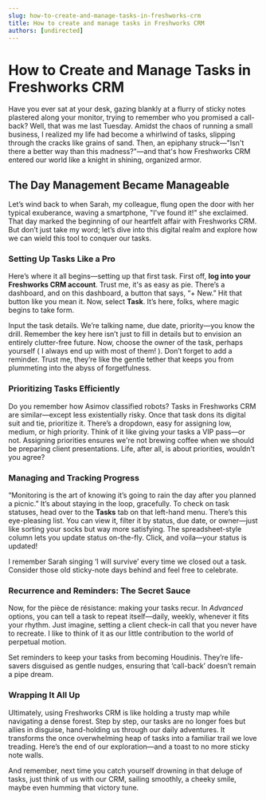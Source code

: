 ```yaml
---
slug: how-to-create-and-manage-tasks-in-freshworks-crm
title: How to create and manage tasks in Freshworks CRM
authors: [undirected]
---
```


# How to Create and Manage Tasks in Freshworks CRM

Have you ever sat at your desk, gazing blankly at a flurry of sticky notes plastered along your monitor, trying to remember who you promised a call-back? Well, that was me last Tuesday. Amidst the chaos of running a small business, I realized my life had become a whirlwind of tasks, slipping through the cracks like grains of sand. Then, an epiphany struck—"Isn't there a better way than this madness?"—and that's how Freshworks CRM entered our world like a knight in shining, organized armor.

## The Day Management Became Manageable

Let’s wind back to when Sarah, my colleague, flung open the door with her typical exuberance, waving a smartphone, "I've found it!" she exclaimed. That day marked the beginning of our heartfelt affair with Freshworks CRM. But don’t just take my word; let’s dive into this digital realm and explore how we can wield this tool to conquer our tasks.

### Setting Up Tasks Like a Pro

Here’s where it all begins—setting up that first task. First off, **log into your Freshworks CRM account**. Trust me, it's as easy as pie. There’s a dashboard, and on this dashboard, a button that says, “+ New.” Hit that button like you mean it. Now, select **Task**. It’s here, folks, where magic begins to take form.

Input the task details. We’re talking name, due date, priority—you know the drill. Remember the key here isn’t just to fill in details but to envision an entirely clutter-free future. Now, choose the owner of the task, perhaps yourself ( I always end up with most of them! ). Don’t forget to add a reminder. Trust me, they’re like the gentle tether that keeps you from plummeting into the abyss of forgetfulness.

### Prioritizing Tasks Efficiently

Do you remember how Asimov classified robots? Tasks in Freshworks CRM are similar—except less existentially risky. Once that task dons its digital suit and tie, prioritize it. There’s a dropdown, easy for assigning low, medium, or high priority. Think of it like giving your tasks a VIP pass—or not. Assigning priorities ensures we're not brewing coffee when we should be preparing client presentations. Life, after all, is about priorities, wouldn't you agree?

### Managing and Tracking Progress

“Monitoring is the art of knowing it’s going to rain the day after you planned a picnic.” It’s about staying in the loop, gracefully. To check on task statuses, head over to the **Tasks** tab on that left-hand menu. There’s this eye-pleasing list. You can view it, filter it by status, due date, or owner—just like sorting your socks but way more satisfying. The spreadsheet-style column lets you update status on-the-fly. Click, and voila—your status is updated!

I remember Sarah singing ‘I will survive’ every time we closed out a task. Consider those old sticky-note days behind and feel free to celebrate.

### Recurrence and Reminders: The Secret Sauce

Now, for the pièce de résistance: making your tasks recur. In *Advanced* options, you can tell a task to repeat itself—daily, weekly, whenever it fits your rhythm. Just imagine, setting a client check-in call that you never have to recreate. I like to think of it as our little contribution to the world of perpetual motion.

Set reminders to keep your tasks from becoming Houdinis. They’re life-savers disguised as gentle nudges, ensuring that ‘call-back’ doesn’t remain a pipe dream.

### Wrapping It All Up

Ultimately, using Freshworks CRM is like holding a trusty map while navigating a dense forest. Step by step, our tasks are no longer foes but allies in disguise, hand-holding us through our daily adventures. It transforms the once overwhelming heap of tasks into a familiar trail we love treading. Here’s the end of our exploration—and a toast to no more sticky note walls.

And remember, next time you catch yourself drowning in that deluge of tasks, just think of us with our CRM, sailing smoothly, a cheeky smile, maybe even humming that victory tune.